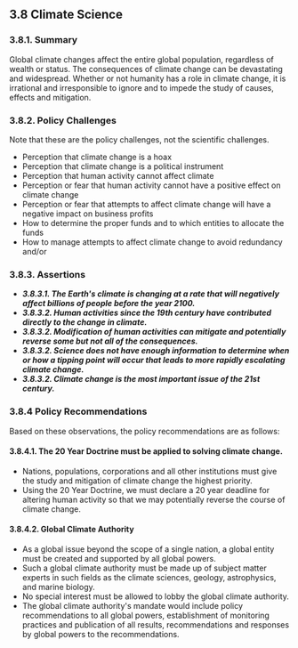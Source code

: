 3.8  Climate Science
--------------------------------------

### 3.8.1.  Summary
Global climate changes affect the entire global population, regardless of wealth or status.  The consequences of climate change can be devastating and widespread.  Whether or not humanity has a role in climate change, it is irrational and irresponsible to ignore and to impede the study of causes, effects and mitigation.  

### 3.8.2.  Policy Challenges
Note that these are the policy challenges, not the scientific challenges.

- Perception that climate change is a hoax
- Perception that climate change is a political instrument
- Perception that human activity cannot affect climate
- Perception or fear that human activity cannot have a positive effect on climate change
- Perception or fear that attempts to affect climate change will have a negative impact on business profits
- How to determine the proper funds and to which entities to allocate the funds
- How to manage attempts to affect climate change to avoid redundancy and/or 

### 3.8.3. Assertions 

-  *__3.8.3.1. The Earth's climate is changing at a rate that will negatively affect billions of people before the year 2100.__*
-  *__3.8.3.2. Human activities since the 19th century have contributed directly to the change in climate.__*
-  *__3.8.3.2. Modification of human activities can mitigate and potentially reverse some but not all of the consequences.__*
-  *__3.8.3.2. Science does not have enough information to determine when or how a tipping point will occur that leads to more rapidly escalating climate change.__*
-  *__3.8.3.2. Climate change is the most important issue of the 21st century.__*

### 3.8.4  Policy Recommendations
Based on these observations, the policy recommendations are as follows:

#### 3.8.4.1. The 20 Year Doctrine must be applied to solving climate change.
- Nations, populations, corporations and all other institutions must give the study and mitigation of climate change the highest priority.
- Using the 20 Year Doctrine, we must declare a 20 year deadline for altering human activity so that we may potentially reverse the course of climate change.

#### 3.8.4.2. Global Climate Authority
- As a global issue beyond the scope of a single nation, a global entity must be created and supported by all global powers.
- Such a global climate authority must be made up of subject matter experts in such fields as the climate sciences, geology, astrophysics, and marine biology. 
- No special interest must be allowed to lobby the global climate authority.
- The global climate authority's mandate would include policy recommendations to all global powers, establishment of monitoring practices and publication of all results, recommendations and responses by global powers to the recommendations.
